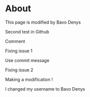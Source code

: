 # About 

This page is modified by Bavo Denys

Second test in Github

Comment

Fixing issue 1

Use commit message

Fixing issue 2

Making a modification ! 

I changed my username to Bavo Denys